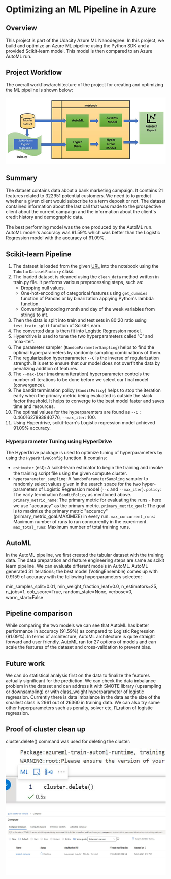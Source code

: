 # Optimizing an ML Pipeline in Azure

## Overview
This project is part of the Udacity Azure ML Nanodegree.
In this project, we build and optimize an Azure ML pipeline using the Python SDK and a provided Scikit-learn model.
This model is then compared to an Azure AutoML run.

## Project Workflow
The overall workflow/architecture of the project for creating and optimizing the ML pipeline is shown below:

![architecture](architecture.JPG)

## Summary
The dataset contains data about a bank marketing campaign. It contains 21 features related to 322951 potential customers. We need to to predict whether a given client would subscribe to a term deposit or not. The dataset contained information about the last call that was made to the prospective client about the current campaign and the information about the client's credit history and demographic data.

The best performing model was the one produced by the AutoML run. AutoML model's accuracy was 91.59% which was better than the Logistic Regression model with the accuracy of 91.09%.

## Scikit-learn Pipeline

1. The dataset is loaded from the given [URL](https://automlsamplenotebookdata.blob.core.windows.net/automl-sample-notebook-data/bankmarketing_train.csv) into the notebook using the `TabularDatasetFactory` class. 
2. The loaded dataset is cleaned using the `clean_data` method written in train.py file. It performs various preprocessing steps, such as: 
   - Dropping null values.
   - One-hot-encoding of categorical features using `get_dummies` function of Pandas or by binarization applying Python's lambda function.
   - Converting/encoding month and day of the week variables from strings to int.
3. Then the data is split into train and test sets in 80:20 ratio using `test_train_split` function of Scikit-Learn.
4. The converted data is then fit into Logistic Regression model.
5. Hyperdrive is used to tune the two hyperparameters called 'C' and 'max-iter'. 
6. The parameter sampler (`RandomParameterSampling`) helps to find the optimal hyperparameters by randomly sampling combinations of them. 
7. The regularization hyperparameter `--C` is the inverse of regularization strength. It is set to ensure that our model does not overfit the data by penalizing addition of features. 
8. The `--max-iter` (maximum iteration) hyperparameter controls the number of iterations to be done before we select our final model (convergence).
9. The bandit termination policy (`BanditPolicy`) helps to stop the iteration early when the primary metric being evaluated is outside the slack factor threshold. It helps to converge to the best model faster and saves time and resources.
10. The optimal values for the hyperparemters are found as `--C` : 0.4601627893840776, `--max_iter`: 100.
11. Using Hyperdrive, scikit-learn's Logistic regression model achieved 91.09% accuracy.

### Hyperparameter Tuning using HyperDrive
The HyperDrive package is used to optimize tuning of hyperparameters by using the `HyperDriveConfig` function. It contains:

- `estimator` (est): A scikit-learn estimator to begin the training and invoke the training script file using the given compute cluster.
- `hyperparameter_sampling`: A `RandomParameterSampling` sampler to randomly select values given in the search space for the two hyper-parameters of Logistic Regression model (`--c` and `--max_iter`).
`policy`: The early termination `BanditPolicy` as mentioned above.
`primary_metric_name`: The primary metric for evaluating the runs - here we use "accuracy" as the primary metric.
`primary_metric_goal`: The goal is to maximize the primary metric "accuracy" (primary_metric_goal.MAXIMIZE) in every run.
`max_concurrent_runs`: Maximum number of runs to run concurrently in the experiment.
`max_total_runs`: Maximum number of total training runs.


## AutoML

In the AutoML pipeline, we first created the tabular dataset with the training data. The data preparation and feature engineering steps are same as scikit learn pipeline.
We can evaluate different models in AutoML. AutoML generated 31 iterations; the best model (VotingEnsemble) comes up with 0.9159 of accuracy with the following hyperparameters selected:

min_samples_split=0.01,
min_weight_fraction_leaf=0.0,
n_estimators=25,
n_jobs=1,
oob_score=True,
random_state=None,
verbose=0,
warm_start=False

## Pipeline comparison
While comparing the two models we can see that AutoML has better performance in accuracy (91.59%) as compared to Logistic Regression (91.09%).
In terms of architecture, AutoML architecture is quite straight forward and user friendly. AutoML ran for 27 options of models and can scale the features of the dataset and cross-validation to prevent bias.

## Future work
We can do statistical analysis first on the data to finalize the features actually significant for the prediction. 
We can check the data imbalance problem in the dataset and can address it with SMOTE library (upsampling or downsampling) or with class_weight hyperparameter of logistic regression. Currently there is data imbalance in the data as the size of the smallest class is 2961 out of 26360 in training data.
We can also try some other hyperparameters such as penalty, solver etc, l1_ration of logistic regression.

## Proof of cluster clean up

cluster.delete() command was used for deleting the cluster:

![cluster_delete_command](./cluster_delete_command.JPG)
![cluster_deleted](./cluster_deleted.JPG)
